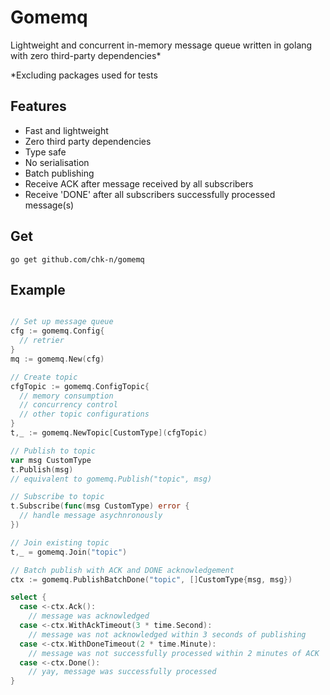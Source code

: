 # Gomemq

Lightweight and concurrent in-memory message queue written in golang with zero third-party dependencies*


\*Excluding packages used for tests

## Features

* Fast and lightweight
* Zero third party dependencies
* Type safe
* No serialisation
* Batch publishing
* Receive ACK after message received by all subscribers
* Receive 'DONE' after all subscribers successfully processed message(s)

## Get

`go get github.com/chk-n/gomemq`

## Example

```go

// Set up message queue
cfg := gomemq.Config{
  // retrier
}
mq := gomemq.New(cfg)

// Create topic
cfgTopic := gomemq.ConfigTopic{
  // memory consumption
  // concurrency control
  // other topic configurations
}
t,_ := gomemq.NewTopic[CustomType](cfgTopic)

// Publish to topic
var msg CustomType
t.Publish(msg)
// equivalent to gomemq.Publish("topic", msg)

// Subscribe to topic
t.Subscribe(func(msg CustomType) error {
  // handle message asychnronously
})

// Join existing topic  
t,_ = gomemq.Join("topic")

// Batch publish with ACK and DONE acknowledgement
ctx := gomemq.PublishBatchDone("topic", []CustomType{msg, msg})

select {
  case <-ctx.Ack():
    // message was acknowledged
  case <-ctx.WithAckTimeout(3 * time.Second):
    // message was not acknowledged within 3 seconds of publishing
  case <-ctx.WithDoneTimeout(2 * time.Minute):
    // message was not successfully processed within 2 minutes of ACK
  case <-ctx.Done():
    // yay, message was successfully processed
}
```
